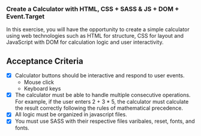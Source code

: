 ### Create a Calculator with HTML, CSS + SASS & JS + DOM + Event.Target

In this exercise, you will have the opportunity to create a simple calculator using web technologies such as HTML for structure, CSS for layout and JavaScript with DOM for calculation logic and user interactivity.

## Acceptance Criteria

- [x] Calculator buttons should be interactive and respond to user events.
  - Mouse click
  - Keyboard keys
- [x] The calculator must be able to handle multiple consecutive operations. For example, if the user enters 2 + 3 \* 5, the calculator must calculate the result correctly following the rules of mathematical precedence.
- [x] All logic must be organized in javascript files.
- [x] You must use SASS with their respective files varibales, reset, fonts, and fonts.
